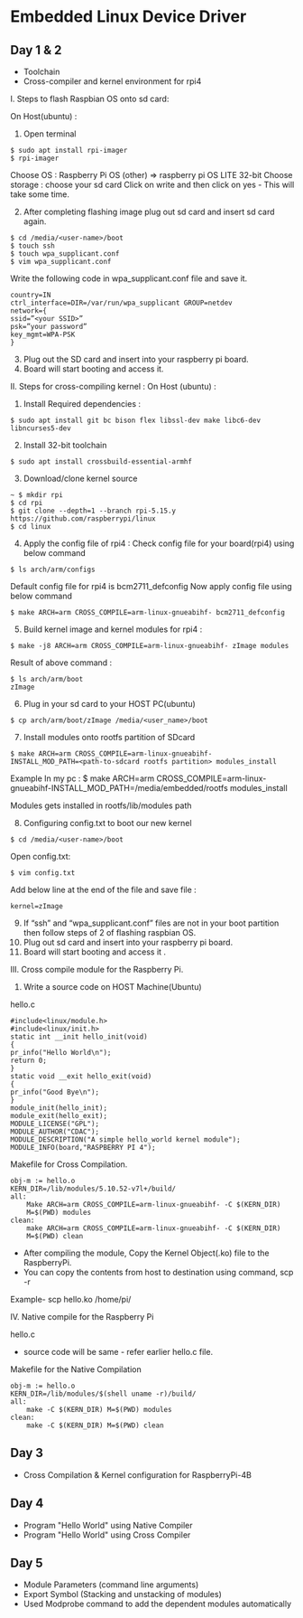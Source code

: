 # Embedded Linux Device Driver

## Day 1 & 2
- Toolchain
- Cross-compiler and kernel environment for rpi4

I. Steps to flash Raspbian OS onto sd card:

On Host(ubuntu) :
1. Open terminal
```
$ sudo apt install rpi-imager
$ rpi-imager
```
Choose OS : Raspberry Pi OS (other) => raspberry pi OS LITE 32-bit
Choose storage : choose your sd card
Click on write and then click on yes - This will take some time.

2. After completing flashing image plug out sd card and insert sd card again.
```
$ cd /media/<user-name>/boot
$ touch ssh
$ touch wpa_supplicant.conf
$ vim wpa_supplicant.conf
```
Write the following code in wpa_supplicant.conf file and save it.
```
country=IN
ctrl_interface=DIR=/var/run/wpa_supplicant GROUP=netdev
network={
ssid=”<your SSID>”
psk=”your password”
key_mgmt=WPA-PSK
}
```
3. Plug out the SD card and insert into your raspberry pi board.
4. Board will start booting and access it.

II. Steps for cross-compiling kernel :
On Host (ubuntu) :
1. Install Required dependencies :
```
$ sudo apt install git bc bison flex libssl-dev make libc6-dev libncurses5-dev
```
2. Install 32-bit toolchain
```
$ sudo apt install crossbuild-essential-armhf
```
3. Download/clone kernel source
```
~ $ mkdir rpi
$ cd rpi
$ git clone --depth=1 --branch rpi-5.15.y https://github.com/raspberrypi/linux
$ cd linux
```

4. Apply the config file of rpi4 :
Check config file for your board(rpi4) using below command
```
$ ls arch/arm/configs
```
Default config file for rpi4 is bcm2711_defconfig
Now apply config file using below command
```
$ make ARCH=arm CROSS_COMPILE=arm-linux-gnueabihf- bcm2711_defconfig
```

5. Build kernel image and kernel modules for rpi4 :
```
$ make -j8 ARCH=arm CROSS_COMPILE=arm-linux-gnueabihf- zImage modules
```

Result of above command :
```
$ ls arch/arm/boot
zImage
```

6. Plug in your sd card to your HOST PC(ubuntu)
```
$ cp arch/arm/boot/zImage /media/<user_name>/boot
```

7. Install modules onto rootfs partition of SDcard
```
$ make ARCH=arm CROSS_COMPILE=arm-linux-gnueabihf-
INSTALL_MOD_PATH=<path-to-sdcard rootfs partition> modules_install
```
Example In my pc :
$ make ARCH=arm
CROSS_COMPILE=arm-linux-gnueabihf-INSTALL_MOD_PATH=/media/embedded/rootfs
modules_install

Modules gets installed in rootfs/lib/modules path

8. Configuring config.txt to boot our new kernel
```
$ cd /media/<user-name>/boot
```
Open config.txt:
```
$ vim config.txt
```
Add below line at the end of the file and save file :
```
kernel=zImage
```
9. If “ssh” and “wpa_supplicant.conf” files are not in your boot partition then follow
steps of 2 of flashing raspbian OS.
10. Plug out sd card and insert into your raspberry pi board.
11. Board will start booting and access it .


III. Cross compile module for the Raspberry Pi.

1. Write a source code on HOST Machine(Ubuntu)

hello.c
```
#include<linux/module.h>
#include<linux/init.h>
static int __init hello_init(void)
{
pr_info("Hello World\n");
return 0;
}
static void __exit hello_exit(void)
{
pr_info("Good Bye\n");
}
module_init(hello_init);
module_exit(hello_exit);
MODULE_LICENSE("GPL");
MODULE_AUTHOR("CDAC");
MODULE_DESCRIPTION("A simple hello_world kernel module");
MODULE_INFO(board,"RASPBERRY PI 4");
```

Makefile for Cross Compilation.

```
obj-m := hello.o
KERN_DIR=/lib/modules/5.10.52-v7l+/build/
all:
    Make ARCH=arm CROSS_COMPILE=arm-linux-gnueabihf- -C $(KERN_DIR)
    M=$(PWD) modules
clean:
    make ARCH=arm CROSS_COMPILE=arm-linux-gnueabihf- -C $(KERN_DIR)
    M=$(PWD) clean
```    

- After compiling the module, Copy the Kernel Object(.ko) file to the RaspberryPi.
- You can copy the contents from host to destination using command,
scp -r <path-to-source> <path-to-destination>

Example-
scp hello.ko /home/pi/<your-folder>

IV. Native compile for the Raspberry Pi

hello.c
- source code will be same - refer earlier hello.c file.

Makefile for the Native Compilation
```
obj-m := hello.o
KERN_DIR=/lib/modules/$(shell uname -r)/build/
all:
    make -C $(KERN_DIR) M=$(PWD) modules
clean:
    make -C $(KERN_DIR) M=$(PWD) clean
```

## Day 3
- Cross Compilation & Kernel configuration for RaspberryPi-4B

## Day 4
- Program "Hello World" using Native Compiler
- Program "Hello World" using Cross Compiler

## Day 5
- Module Parameters (command line arguments)
- Export Symbol (Stacking and unstacking of modules)
- Used Modprobe command to add the dependent modules automatically